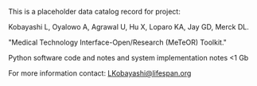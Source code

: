 This is a placeholder data catalog record for project:

Kobayashi L, Oyalowo A, Agrawal U, Hu X, Loparo KA, Jay GD, Merck DL.  

"Medical Technology Interface-Open/Research (MeTeOR) Toolkit."  

Python software code and notes and system implementation notes   <1 Gb

For more information contact: LKobayashi@lifespan.org
